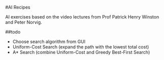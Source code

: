 #AI Recipes

AI exercises based on the video lectures from Prof Patrick Henry Winston and Peter Norvig.

##todo

- Choose search algorithm from GUI
- Uniform-Cost Search (expand the path with the lowest total cost)
- A* Search (combine Uniform-Cost and Greedy Best-First Search)
